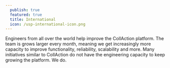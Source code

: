 ```yaml
---
  publish: true
  featured: true
  title: International
  icon: /usp-international-icon.png
---
```


Engineers from all over the world help improve the CollAction platform. The team is grows larger every month, meaning we get increasingly more capacity to improve functionality, reliability, scalability and more. Many initiatives similar to CollAction do not have the engineering capacity to keep growing the platform. We do.
